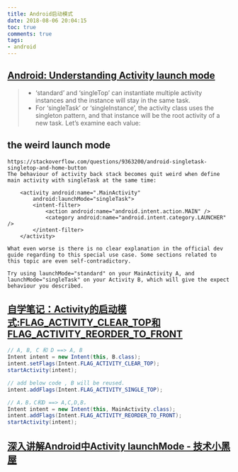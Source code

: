 ```yaml
---
title: Android启动模式
date: 2018-08-06 20:04:15
toc: true
comments: true
tags:
- android
---
```

## [Android: Understanding Activity launch mode](https://www.mobomo.com/2011/06/android-understanding-activity-launchmode/)
>
> - ‘standard’ and ‘singleTop’ can instantiate multiple activity instances and the instance will stay in the same task.
> - For ‘singleTask’ or ‘singleInstance’, the activity class uses the singleton pattern, and that instance will be the root activity of a new task. Let’s examine each value:

## the weird launch mode
```
https://stackoverflow.com/questions/9363200/android-singletask-singletop-and-home-button
The behaviour of activity back stack becomes quit weird when define main activity with singleTask at the same time:

    <activity android:name=".MainActivity"
        android:launchMode="singleTask">
        <intent-filter>
            <action android:name="android.intent.action.MAIN" />
            <category android:name="android.intent.category.LAUNCHER" />
        </intent-filter>
    </activity>
    
What even worse is there is no clear explanation in the official dev guide regarding to this special use case. Some sections related to this topic are even self-contradictory.

Try using launchMode="standard" on your MainActivity A, and launchMode="singleTask" on your Activity B, which will give the expect behaviour you described.
```

## [自学笔记：Activity的启动模式:FLAG_ACTIVITY_CLEAR_TOP和FLAG_ACTIVITY_REORDER_TO_FRONT](http://blog.51cto.com/glblong/1209829)
```java
// A, B, C 和 D ==> A, B
Intent intent = new Intent(this, B.class);
intent.setFlags(Intent.FLAG_ACTIVITY_CLEAR_TOP);
startActivity(intent);

// add below code , B will be reused.
intent.addFlags(Intent.FLAG_ACTIVITY_SINGLE_TOP);
```

```java
// A，B，C和D ==> A,C,D,B，
Intent intent = new Intent(this, MainActivity.class);
intent.addFlags(Intent.FLAG_ACTIVITY_REORDER_TO_FRONT);
startActivity(intent);
```

## [深入讲解Android中Activity launchMode - 技术小黑屋](https://droidyue.com/blog/2015/08/16/dive-into-android-activity-launchmode/)
